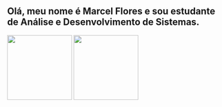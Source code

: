 ## Olá, meu nome é Marcel Flores e sou estudante de Análise e Desenvolvimento de Sistemas.
<a>
  <img height=150 align="center" src="https://github-readme-stats.vercel.app/api?username=marcelflrs&show_icons=true&locale=pt-br&bg_color=00000040&text_color=ffffff&title_color=ffffff&border_color=ff5e00&icon_color=ff5e00" />
</a>

<a>
  <img height=150 align="center" src="https://github-readme-stats.vercel.app/api/top-langs/?username=marcelflrs&layout=compact&hide_progress=true&locale=pt-br&bg_color=00000040&text_color=ffffff&title_color=ffffff&border_color=ff5e00" />
</a>
